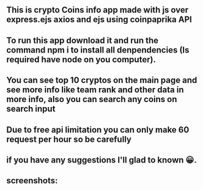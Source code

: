 ## This is crypto Coins info app made with js over express.ejs axios and ejs using coinpaprika API

## To run this app download it and run the command npm i to install all denpendencies (Is required have node on you computer).

## You can see top 10 cryptos on the main page and see more info like team rank and other data in more info, also you can search any coins on search input

## Due to free api limitation you can only make 60 request per hour so be carefully

## if you have any suggestions I'll glad to known 😀.

## screenshots:

